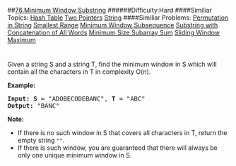 ##[76.Minimum Window Substring](https://leetcode.com/problems/minimum-window-substring/description/ "76.Minimum Window Substring")
######Difficulty:Hard
####Similiar Topics:
  [Hash Table](https://leetcode.com//tag/hash-table)  [Two Pointers](https://leetcode.com//tag/two-pointers)  [String](https://leetcode.com//tag/string)
####Similiar Problems:
  [Permutation in String](https://leetcode.com//problems/permutation-in-string)  [Smallest Range](https://leetcode.com//problems/smallest-range)  [Minimum Window Subsequence](https://leetcode.com//problems/minimum-window-subsequence)  [Substring with Concatenation of All Words](https://leetcode.com//problems/substring-with-concatenation-of-all-words)  [Minimum Size Subarray Sum](https://leetcode.com//problems/minimum-size-subarray-sum)  [Sliding Window Maximum](https://leetcode.com//problems/sliding-window-maximum)
<div class="question-description__3U1T" style="padding-top: 10px;"><div><p>Given a string S and a string T, find the minimum window in S which will contain all the characters in T in complexity O(n).</p>

<p><strong>Example:</strong></p>

<pre><strong>Input: S</strong> = "ADOBECODEBANC", <strong>T</strong> = "ABC"
<strong>Output:</strong> "BANC"
</pre>

<p><strong>Note:</strong></p>

<ul>
	<li>If there is no such window in S that covers all characters in T, return the empty string <code>""</code>.</li>
	<li>If there is such window, you are guaranteed that there will always be only one unique minimum window in S.</li>
</ul>
</div></div><div> </div><div> </div><div> </div><div> </div><div> </div><div> </div><div> </div><div> </div><div> </div><div> </div><div> </div><div> </div><div> </div><div> </div><div> </div><div> </div><div> </div><div> </div><div> </div><div> </div><div> </div><div> </div><div> </div><div> </div><div> </div><div> </div><div> </div><div> </div><div> </div><div> </div><div> </div><div> </div><div> </div><div> </div><div> </div><div> </div><div> </div><div> </div><div> </div><div> </div><div> </div><div> </div><div> </div><div> </div><div> </div><div> </div><div> </div><div> </div><div> </div><div> </div><div> </div><div> </div><div> </div><div> </div><div> </div><div> </div><div> </div><div> </div><div> </div><div> </div><div> </div><div> </div><div> </div><div> </div><div> </div><div> </div><div> </div><div> </div><div> </div><div> </div><div> </div><div> </div><div> </div><div> </div><div> </div><div> </div><div> </div><div> </div><div> </div><div> </div><div> </div><div> </div><div> </div><div> </div><div> </div><div> </div><div> </div><div> </div><div> </div><div> </div><div> </div><div> </div><div> </div><div> </div><div> </div><div> </div><div> </div><div> </div><div> </div><div> </div><div> </div><div> </div><div> </div><div> </div><div> </div><div> </div><div> </div><div> </div><div> </div><div> </div><div> </div><div> </div>